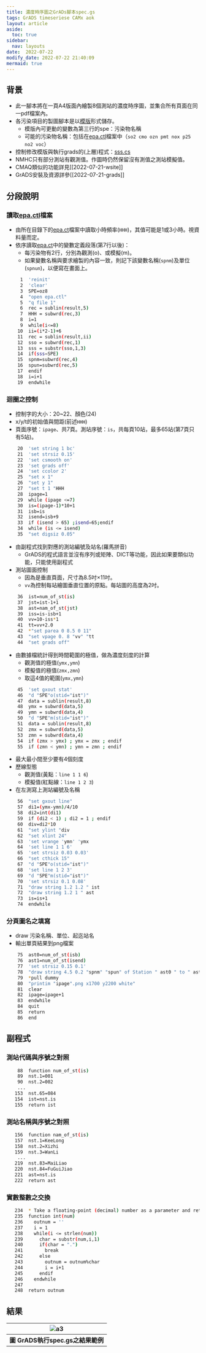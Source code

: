```yaml
---
title: 濃度時序圖之GrADs腳本spec.gs
tags: GrADS timeseriese CAMx aok
layout: article
aside:
  toc: true
sidebar:
  nav: layouts
date:  2022-07-22
modify_date: 2022-07-22 21:40:09
mermaid: true
---
```

## 背景

- 此一腳本將在一頁A4版面內繪製8個測站的濃度時序圖，並集合所有頁面在同一pdf檔案內。
- 各污染項目的製圖腳本是以[模版](https://github.com/sinotec2/camxruns/blob/master/spec.gs.BLK)形式儲存。
  - 模版內可更動的變數為第三行的spe：污染物名稱
  - 可能的污染物名稱：包括在[epa.ctl](https://github.com/sinotec2/camxruns/blob/master/epa.ctl.BLK)檔案中（`so2 cmo ozn pmt nox p25 no2 voc`）
- 控制修改模版與執行grads的(上層)程式：[sss.cs](https://sinotec2.github.io/FAQ/2022/07/21/ovm2grads.html#ssscs流程)
- NMHC只有部分測站有觀測值。作圖時仍然保留沒有測值之測站模擬值。
- CMAQ類似的功能詳見[[2022-07-21-wsite]]
- GrADS安裝及資源詳參[[2022-07-21-grads]]

## 分段說明

### 讀取[epa.ctl][epa.ct]檔案

- 由所在目錄下的[epa.ct][epa.ct]檔案中讀取小時頻率(`HHH`)，其值可能是1或3小時。視資料量而定。
- 依序讀取[epa.ct][epa.ct]中的變數定義段落(第7行以後)：
  - 每污染物有2行，分別為觀測(o)、或模擬(m)。
  - 如果變數名稱與要求繪製的內容一致，則記下該變數名稱(`spnm`)及單位(`spnun`)，以便寫在畫面上。

```bash
     1  'reinit'
     2  'clear'
     3  SPE=oz8
     4  "open epa.ctl"
     5  "q file 1"
     6  rec = sublin(result,5)
     7  HHH = subwrd(rec,3)
     8  i=1
     9  while(i<=8)
    10  ii=(i*2-1)+6
    11  rec = sublin(result,ii)
    12  sso = subwrd(rec,1)
    13  sss = substr(sso,1,3)
    14  if(sss=SPE)
    15  spnm=subwrd(rec,4)
    16  spun=subwrd(rec,5)
    17  endif
    18  i=i+1
    19  endwhile
```

### 迴圈之控制

- 控制字的大小：20~22、顏色(24)
- x/y/t的初始值與間距(前述`HHH`)
- 頁面序號：`ipage`、共7頁。測站序號：`is`，共每頁10站，最多65站(第7頁只有5站)。

```bash
    20  'set string 1 bc'
    21  'set strsiz 0.15'
    22  'set csmooth on'
    23  'set grads off'
    24  'set ccolor 2'
    25  "set x 1"
    26  "set y 1"
    27  "set t 1 "HHH
    28  ipage=1
    29  while (ipage <=7)
    30  is=(ipage-1)*10+1
    31  isb=is
    32  isend=isb+9
    33  if (isend > 65) ;isend=65;endif
    34  while (is <= isend)
    35  "set digsiz 0.05"
```

- 由副程式找到對應的測站編號及站名(羅馬拼音)
  - GrADS的程式語言並沒有序列或矩陣、DICT等功能，因此如果要類似功能，只能使用副程式
- 測站圖面控制
  - 因為是垂直頁面，尺寸為8.5吋&times;11吋。
  - `vv`為控制每站繪圖垂直位置的原點。每站圖的高度為2吋。

```bash
    36  ist=num_of_st(is)
    37  jst=ist-1+1
    38  ast=nam_of_st(jst)
    39  iss=is-isb+1
    40  vv=10-iss*1
    41  tt=vv+2.0
    42  *"set parea 0 8.5 0 11"
    43  "set vpage 0. 8 "vv" "tt
    44  "set grads off"
```

- 由數據檔統計得到時間範圍的極值，做為濃度刻度的計算
  - 觀測值的極值(`ymx,ymn`)
  - 模擬值的極值(`zmx,zmn`)
  - 取這4值的範圍(`ymx,ymn`)

```bash    
    45  'set gxout stat'
    46  "d "SPE"o(stid="ist")"
    47  data = sublin(result,8)
    48  ymx = subwrd(data,5)
    49  ymn = subwrd(data,4)
    50  "d "SPE"m(stid="ist")"
    51  data = sublin(result,8)
    52  zmx = subwrd(data,5)
    53  zmn = subwrd(data,4)
    54  if (zmx > ymx) ; ymx = zmx ; endif
    55  if (zmn < ymn) ; ymn = zmn ; endif
```

- 最大最小間至少要有4個刻度
- 歷線型態
  - 觀測值(黃點：`line 1 1 6`)
  - 模擬值(紅點線：`line 1 2 3`)
- 在左測寫上測站編號及名稱

```bash
    56  "set gxout line"
    57  di1=(ymx-ymn)/4/10
    58  di2=int(di1)
    59  if (di2 < 1) ; di2 = 1 ; endif
    60  div=di2*10
    61  "set ylint "div
    62  "set xlint 24"
    63  'set vrange 'ymn' 'ymx
    64  'set line 1 1 6'
    65  'set strsiz 0.03 0.03'
    66  "set cthick 15"
    67  "d "SPE"o(stid="ist")"
    68  'set line 1 2 3'
    69  "d "SPE"m(stid="ist")"
    70  'set strsiz 0.1 0.08'
    71  "draw string 1.2 1.2 " ist
    72  "draw string 1.2 1 " ast
    73  is=is+1
    74  endwhile
```

### 分頁圖名之填寫

- draw 污染名稱、單位、起迄站名
- 輸出單頁結果到png檔案

```bash
    75  ast0=num_of_st(isb)
    76  ast1=num_of_st(isend)
    77  'set strsiz 0.15 0.1'
    78  "draw string 4.5 0.2 "spnm" "spun" of Station " ast0 " to " ast1 "(o for obs)"
    79  *pull dummy
    80  "printim "ipage".png x1700 y2200 white"
    81  clear
    82  ipage=ipage+1
    83  endwhile
    84  quit
    85  return
    86  end
```

## 副程式

### 測站代碼與序號之對照

```bash
    88  function num_of_st(is)
    89  nst.1=001
    90  nst.2=002
    ...
   153  nst.65=084
   154  ist=nst.is
   155  return ist
```

### 測站名稱與序號之對照

```bash
   156  function nam_of_st(is)
   157  nst.1=KeeLong
   158  nst.2=Xizhi
   159  nst.3=WanLi
    ...
   219  nst.83=MaiLiao
   220  nst.84=FuGuiJiao
   221  ast=nst.is
   222  return ast
```

### 實數整數之交換

```bash
   234  * Take a floating-point (decimal) number as a parameter and returns a truncated integer (with no decimal point)
   235  function int(num)
   236    outnum = ''
   237    i = 1
   238    while(i <= strlen(num))
   239      char = substr(num,i,1)
   240      if(char = ".")
   241        break
   242      else
   243        outnum = outnum%char
   244        i = i+1
   245      endif
   246    endwhile
   247
   248  return outnum
```

## 結果

| ![a3](https://github.com/sinotec2/Focus-on-Air-Quality/raw/main/assets/images/a3.png) |
|:--:|
| <b>圖 GrADS執行spec.gs之結果範例</b>|

[epa.ct]: <https://github.com/sinotec2/camxruns/blob/master/epa.ctl.BLK> "dset ^stn2grads.dat \n dtype station \n stnmap ^taiwan.map \n undef 99.99 \n tdef 121  \n linear 20Z16oct2016 3hr \n vars 18 \n SO2o 0 99 SO2 (ppb) \n SO2m 0 99 SO2 (ppb) \n CMOo 0 99 CO (ppm)  \nCMOm 0 99 CO (ppm)  \n ..."